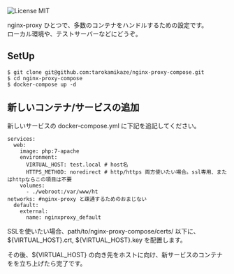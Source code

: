 ![License MIT](https://img.shields.io/badge/license-MIT-blue.svg)

nginx-proxy ひとつで、多数のコンテナをハンドルするための設定です。  
ローカル環境や、テストサーバーなどにどうぞ。

## SetUp

```
$ git clone git@github.com:tarokamikaze/nginx-proxy-compose.git
$ cd nginx-proxy-compose
$ docker-compose up -d
```

## 新しいコンテナ/サービスの追加

新しいサービスの docker-compose.yml に下記を追記してください。

```
services:
  web:
    image: php:7-apache
    environment:
      VIRTUAL_HOST: test.local # host名
      HTTPS_METHOD: noredirect # http/https 両方使いたい場合。ssl専用、またはhttpならこの項目は不要
    volumes:
      - ./webroot:/var/www/ht
networks: #nginx-proxy と疎通するためのおまじない
  default:
    external:
      name: nginxproxy_default
```

SSLを使いたい場合、path/to/nginx-proxy-compose/certs/ 以下に、${VIRTUAL_HOST}.crt, ${VIRTUAL_HOST}.key を配置します。  

その後、${VIRTUAL_HOST} の向き先をホストに向け、新サービスのコンテナをを立ち上げたら完了です。
